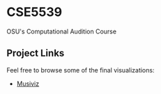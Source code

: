 ﻿# CSE5539

OSU's Computational Audition Course

## Project Links

Feel free to browse some of the final visualizations:

- [Musiviz][1] 

[1]: term-project/musiviz/
